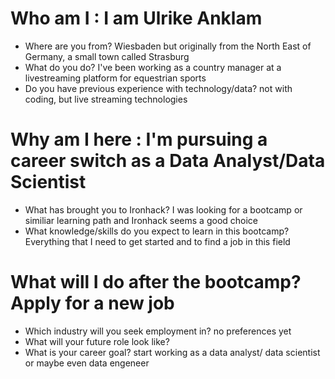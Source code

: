 # Who am I : I am Ulrike Anklam

* Where are you from? Wiesbaden but originally from the North East of Germany, a small town called Strasburg
* What do you do? I've been working as a country manager at a livestreaming platform for equestrian sports 
* Do you have previous experience with technology/data? not with coding, but live streaming technologies 

# Why am I here : I'm pursuing a career switch as a Data Analyst/Data Scientist

* What has brought you to Ironhack? I was looking for a bootcamp or similiar learning path and Ironhack seems a good choice 
* What knowledge/skills do you expect to learn in this bootcamp? Everything that I need to get started and to find a job in this field 

# What will I do after the bootcamp? Apply for a new job

* Which industry will you seek employment in? no preferences yet 
* What will your future role look like? 
* What is your career goal? start working as a data analyst/ data scientist or maybe even data engeneer 